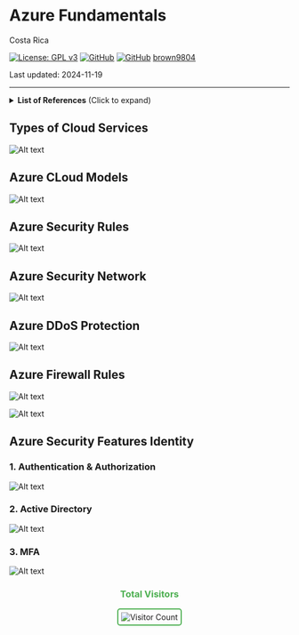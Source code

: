 # Azure Fundamentals 

Costa Rica

[![License: GPL v3](https://img.shields.io/badge/License-GPLv3-blue.svg)](https://www.gnu.org/licenses/gpl-3.0)
[![GitHub](https://badgen.net/badge/icon/github?icon=github&label)](https://github.com) 
[![GitHub](https://img.shields.io/badge/--181717?logo=github&logoColor=ffffff)](https://github.com/)
[brown9804](https://github.com/brown9804)

Last updated: 2024-11-19

---------------

<details>
<summary><b>List of References</b> (Click to expand)</summary>

- [Azure Enterprise Development: 1 Governance and Infrastructure Deployments](https://www.linkedin.com/learning/azure-enterprise-development-1-governance-and-infrastructure-deployments/welcome?u=2095204)
- [Exam Prep: Microsoft Azure Fundamentals (AZ-900)](https://www.linkedin.com/learning/exam-prep-microsoft-azure-fundamentals-az-900/azure-certification-for-advancement?u=2095204)

</details>

## Types of Cloud Services 

![Alt text](https://github.com/brown9804/MSCloudEssentials_LPath/blob/main/0_Azure/img/AzureFundamentals/%5Bimg%5D_types_of_cloud_services.png)

## Azure CLoud Models 

![Alt text](https://github.com/brown9804/MSCloudEssentials_LPath/blob/main/0_Azure/img/AzureFundamentals/%5Bimg%5D_azure_cloud_models.png)

## Azure Security Rules

![Alt text](https://github.com/brown9804/MSCloudEssentials_LPath/blob/main/0_Azure/img/AzureFundamentals/%5Bimg%5D_azure_security_rules.png)

## Azure Security Network 

![Alt text](https://github.com/brown9804/MSCloudEssentials_LPath/blob/main/0_Azure/img/AzureFundamentals/%5Bimg%5D_azure_security_network.png)

## Azure DDoS Protection 

![Alt text](https://github.com/brown9804/MSCloudEssentials_LPath/blob/main/0_Azure/img/AzureFundamentals/%5Bimg%5D_azure_network_DDos.png)

## Azure Firewall Rules

![Alt text](https://github.com/brown9804/MSCloudEssentials_LPath/blob/main/0_Azure/img/AzureFundamentals/%5Bimg%5D_azure_firewall_rules.png)

![Alt text](https://github.com/brown9804/MSCloudEssentials_LPath/blob/main/0_Azure/img/AzureFundamentals/%5Bimg%5D_azure_firewall_rules_2.png)

## Azure Security Features Identity

### 1. Authentication & Authorization
![Alt text](https://github.com/brown9804/MSCloudEssentials_LPath/blob/main/0_Azure/img/AzureFundamentals/%5Bimg%5D_azure_security_features_Identity_AuthenticationAuthorization.png)

### 2. Active Directory 
![Alt text](https://github.com/brown9804/MSCloudEssentials_LPath/blob/main/0_Azure/img/AzureFundamentals/%5Bimg%5D_azure_security_features_AzureActiveDirectory.png)

### 3. MFA 
![Alt text](https://github.com/brown9804/MSCloudEssentials_LPath/blob/main/0_Azure/img/AzureFundamentals/%5Bimg%5D_azure_security_features-identity-MFA.png)

<div align="center">
  <h3 style="color: #4CAF50;">Total Visitors</h3>
  <img src="https://profile-counter.glitch.me/brown9804/count.svg" alt="Visitor Count" style="border: 2px solid #4CAF50; border-radius: 5px; padding: 5px;"/>
</div>
